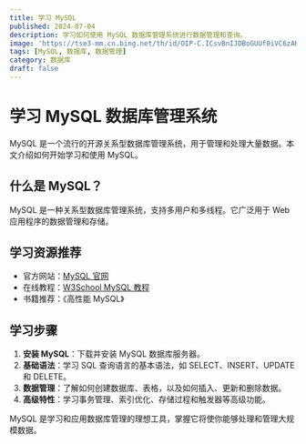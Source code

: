 ```yaml
---
title: 学习 MySQL
published: 2024-07-04
description: 学习如何使用 MySQL 数据库管理系统进行数据管理和查询。
image: 'https://tse3-mm.cn.bing.net/th/id/OIP-C.ICsvBnIJDBoGUUf0iVC6zAHaEK?w=298&h=180&c=7&r=0&o=5&dpr=1.3&pid=1.7'
tags: [MySQL, 数据库, 数据管理]
category: 数据库
draft: false 
---
```


# 学习 MySQL 数据库管理系统

MySQL 是一个流行的开源关系型数据库管理系统，用于管理和处理大量数据。本文介绍如何开始学习和使用 MySQL。

## 什么是 MySQL？

MySQL 是一种关系型数据库管理系统，支持多用户和多线程。它广泛用于 Web 应用程序的数据管理和存储。

## 学习资源推荐

- 官方网站：[MySQL 官网](https://www.mysql.com/)
- 在线教程：[W3School MySQL 教程](https://www.w3schools.com/mysql/)
- 书籍推荐：《高性能 MySQL》

## 学习步骤

1. **安装 MySQL**：下载并安装 MySQL 数据库服务器。
2. **基础语法**：学习 SQL 查询语言的基本语法，如 SELECT、INSERT、UPDATE 和 DELETE。
3. **数据管理**：了解如何创建数据库、表格，以及如何插入、更新和删除数据。
4. **高级特性**：学习事务管理、索引优化、存储过程和触发器等高级功能。

MySQL 是学习和应用数据库管理的理想工具，掌握它将使你能够处理和管理大规模数据。
